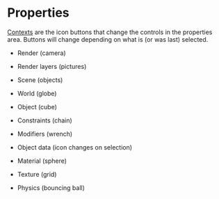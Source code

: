 # Properties

[Contexts](http://www.blender.org/manual/editors/properties/contexts.html)
are the icon buttons that change the controls in the properties area.
Buttons will change depending on what is (or was last) selected.

- Render (camera)

- Render layers (pictures)

- Scene (objects)

- World (globe)

- Object (cube)

- Constraints (chain)

- Modifiers (wrench)

- Object data (icon changes on selection)

- Material (sphere)

- Texture (grid)

- Physics (bouncing ball)
